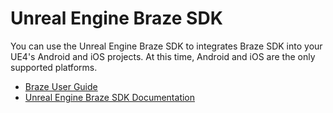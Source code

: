 # Unreal Engine Braze SDK

You can use the Unreal Engine Braze SDK to integrates Braze SDK into your UE4's Android and iOS projects. At this time, Android and iOS are the only supported platforms.

- [Braze User Guide](https://www.braze.com/docs/user_guide/introduction)
- [Unreal Engine Braze SDK Documentation](https://www.braze.com/docs/developer_guide/platforms/unreal_engine/sdk_integration)
